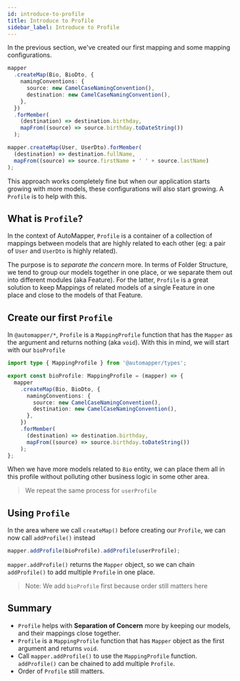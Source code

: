 ```yaml
---
id: introduce-to-profile
title: Introduce to Profile
sidebar_label: Introduce to Profile
---
```


In the previous section, we've created our first mapping and some mapping configurations.

```ts
mapper
  .createMap(Bio, BioDto, {
    namingConventions: {
      source: new CamelCaseNamingConvention(),
      destination: new CamelCaseNamingConvention(),
    },
  })
  .forMember(
    (destination) => destination.birthday,
    mapFrom((source) => source.birthday.toDateString())
  );

mapper.createMap(User, UserDto).forMember(
  (destination) => destination.fullName,
  mapFrom((source) => source.firstName + ' ' + source.lastName)
);
```

This approach works completely fine but when our application starts growing with more models, these configurations will also start growing. A `Profile` is to help with this.

## What is `Profile`?

In the context of AutoMapper, `Profile` is a container of a collection of mappings between models that are highly related to each other (eg: a pair of `User` and `UserDto` is highly related).

The purpose is to _separate the concern_ more. In terms of Folder Structure, we tend to group our models together in one place, or we separate them out into different modules (aka Feature). For the latter, `Profile` is a great solution to keep Mappings of related models of a single Feature in one place and close to the models of that Feature.

## Create our first `Profile`

In `@automapper/*`, `Profile` is a `MappingProfile` function that has the `Mapper` as the argument and returns nothing (aka `void`). With this in mind, we will start with our `bioProfile`

```ts
import type { MappingProfile } from '@automapper/types';

export const bioProfile: MappingProfile = (mapper) => {
  mapper
    .createMap(Bio, BioDto, {
      namingConventions: {
        source: new CamelCaseNamingConvention(),
        destination: new CamelCaseNamingConvention(),
      },
    })
    .forMember(
      (destination) => destination.birthday,
      mapFrom((source) => source.birthday.toDateString())
    );
};
```

When we have more models related to `Bio` entity, we can place them all in this profile without polluting other business logic in some other area.

> We repeat the same process for `userProfile`

## Using `Profile`

In the area where we call `createMap()` before creating our `Profile`, we can now call `addProfile()` instead

```ts
mapper.addProfile(bioProfile).addProfile(userProfile);
```

`mapper.addProfile()` returns the `Mapper` object, so we can chain `addProfile()` to add multiple `Profile` in one place.

> Note: We add `bioProfile` first because order still matters here

## Summary

- `Profile` helps with **Separation of Concern** more by keeping our models, and their mappings close together.
- `Profile` is a `MappingProfile` function that has `Mapper` object as the first argument and returns `void`.
- Call `mapper.addProfile()` to use the `MappingProfile` function. `addProfile()` can be chained to add multiple `Profile`.
- Order of `Profile` still matters.
